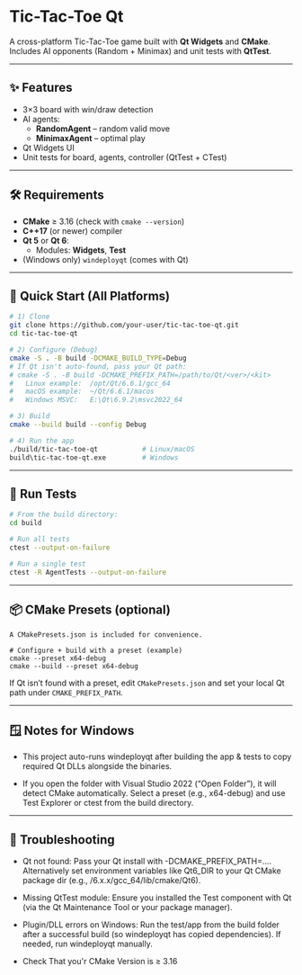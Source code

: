 ﻿# Tic-Tac-Toe Qt

A cross-platform Tic-Tac-Toe game built with **Qt Widgets** and **CMake**.  
Includes AI opponents (Random + Minimax) and unit tests with **QtTest**.

---

## ✨ Features

- 3×3 board with win/draw detection  
- AI agents:
  - **RandomAgent** – random valid move
  - **MinimaxAgent** – optimal play
- Qt Widgets UI
- Unit tests for board, agents, controller (QtTest + CTest)

---

## 🛠 Requirements

- **CMake** ≥ 3.16 (check with `cmake --version`)
- **C++17** (or newer) compiler
- **Qt 5** or **Qt 6**:
  - Modules: **Widgets**, **Test**
- (Windows only) `windeployqt` (comes with Qt)

---

## 🚀 Quick Start (All Platforms)

```bash
# 1) Clone
git clone https://github.com/your-user/tic-tac-toe-qt.git
cd tic-tac-toe-qt

# 2) Configure (Debug)
cmake -S . -B build -DCMAKE_BUILD_TYPE=Debug
# If Qt isn't auto-found, pass your Qt path:
# cmake -S . -B build -DCMAKE_PREFIX_PATH=/path/to/Qt/<ver>/<kit>
#   Linux example:  /opt/Qt/6.6.1/gcc_64
#   macOS example:  ~/Qt/6.6.1/macos
#   Windows MSVC:   E:\Qt\6.9.2\msvc2022_64

# 3) Build
cmake --build build --config Debug

# 4) Run the app
./build/tic-tac-toe-qt           # Linux/macOS
build\tic-tac-toe-qt.exe         # Windows
```
---

## 🧪 Run Tests

```bash
# From the build directory:
cd build

# Run all tests
ctest --output-on-failure

# Run a single test
ctest -R AgentTests --output-on-failure
```

---
## 📦 CMake Presets (optional)
```
A CMakePresets.json is included for convenience.

# Configure + build with a preset (example)
cmake --preset x64-debug
cmake --build --preset x64-debug
```

If Qt isn’t found with a preset, 
edit `CMakePresets.json` and set your local Qt path under `CMAKE_PREFIX_PATH`.

---
## 🪟 Notes for Windows

 - This project auto-runs windeployqt after building the app & tests to copy required Qt DLLs alongside the binaries.

 - If you open the folder with Visual Studio 2022 (“Open Folder”), it will detect CMake automatically. Select a preset (e.g., x64-debug) and use Test Explorer or ctest from the build directory.

---
## 🧰 Troubleshooting

 - Qt not found: Pass your Qt install with -DCMAKE_PREFIX_PATH=....
Alternatively set environment variables like Qt6_DIR to your Qt CMake package dir (e.g., <Qt>/6.x.x/gcc_64/lib/cmake/Qt6).

 - Missing QtTest module: Ensure you installed the Test component with Qt (via the Qt Maintenance Tool or your package manager).

 - Plugin/DLL errors on Windows: Run the test/app from the build folder after a successful build (so windeployqt has copied dependencies). If needed, run windeployqt <path-to-exe> manually.

 - Check That you'r CMake Version is ≥ 3.16